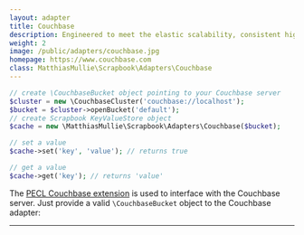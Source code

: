 ```yaml
---
layout: adapter
title: Couchbase
description: Engineered to meet the elastic scalability, consistent high performance, always-on availability, and data mobility requirements of mission critical applications.
weight: 2
image: /public/adapters/couchbase.jpg
homepage: https://www.couchbase.com
class: MatthiasMullie\Scrapbook\Adapters\Couchbase
---
```


```php
// create \CouchbaseBucket object pointing to your Couchbase server
$cluster = new \CouchbaseCluster('couchbase://localhost');
$bucket = $cluster->openBucket('default');
// create Scrapbook KeyValueStore object
$cache = new \MatthiasMullie\Scrapbook\Adapters\Couchbase($bucket);

// set a value
$cache->set('key', 'value'); // returns true

// get a value
$cache->get('key'); // returns 'value'
```

The [PECL Couchbase extension](https://pecl.php.net/package/couchbase) is used
to interface with the Couchbase server. Just provide a valid `\CouchbaseBucket`
object to the Couchbase adapter:

<hr class="sep20">
